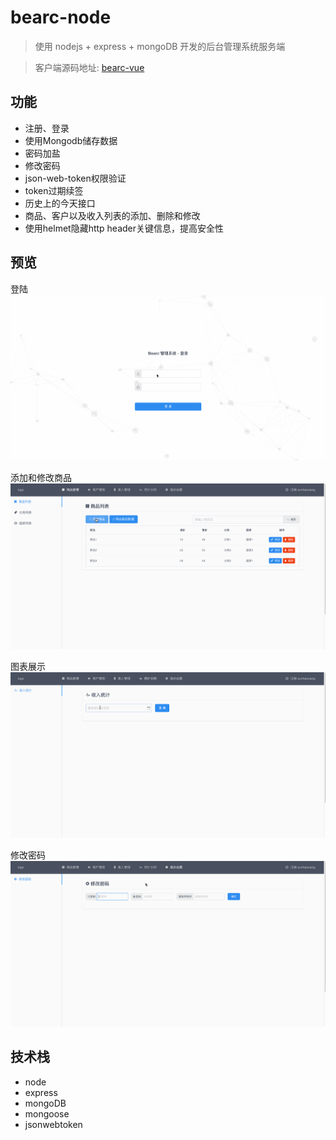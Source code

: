 # bearc-node

> 使用 nodejs + express + mongoDB 开发的后台管理系统服务端

> 客户端源码地址: [bearc-vue](https://github.com/sunhaoxiang/bearc-vue)

## 功能

- 注册、登录
- 使用Mongodb储存数据
- 密码加盐
- 修改密码
- json-web-token权限验证
- token过期续签
- 历史上的今天接口
- 商品、客户以及收入列表的添加、删除和修改
- 使用helmet隐藏http header关键信息，提高安全性

## 预览

登陆  
![1](https://raw.githubusercontent.com/sunhaoxiang/bearc-node/master/preview-images/1.gif)

添加和修改商品  
![2](https://raw.githubusercontent.com/sunhaoxiang/bearc-node/master/preview-images/2.gif)

图表展示  
![3](https://raw.githubusercontent.com/sunhaoxiang/bearc-node/master/preview-images/3.gif)

修改密码  
![4](https://raw.githubusercontent.com/sunhaoxiang/bearc-node/master/preview-images/4.gif)

## 技术栈

- node
- express
- mongoDB
- mongoose
- jsonwebtoken
